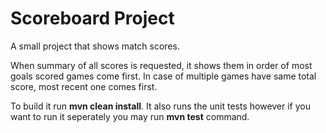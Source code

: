 # Scoreboard Project

A small project that shows match scores. 

When summary of all scores is requested, it shows them in order of most goals scored games come first. In case of multiple games have same total score, most recent one comes first.

To build it run **mvn clean install**. It also runs the unit tests however if you want to run it seperately you may run **mvn test** command.